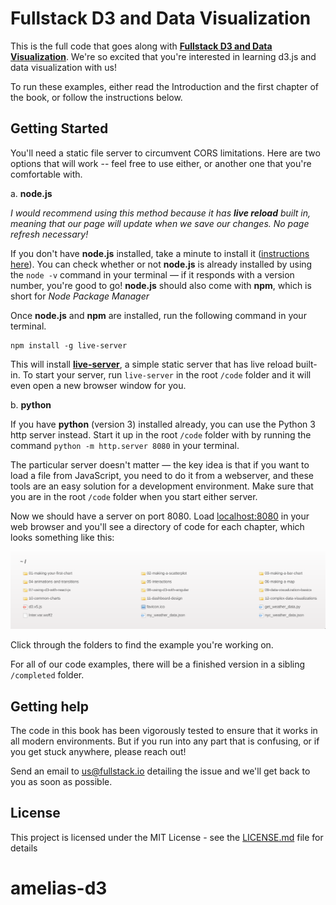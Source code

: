 # Fullstack D3 and Data Visualization

This is the full code that goes along with [**Fullstack D3 and Data Visualization**](https://fullstack.io/fullstack-d3).
We're so excited that you're interested in learning d3.js and data visualization with us!

To run these examples, either read the Introduction and the first chapter of the book, or follow the instructions below.

## Getting Started

You'll need a static file server to circumvent CORS limitations. Here are two options that will work -- feel free to use either, or another one that you're comfortable with.

a. **node.js**

_I would recommend using this method because it has **live reload** built in, meaning that our page will update when we save our changes. No page refresh necessary!_

If you don't have **node.js** installed, take a minute to install it ([instructions here](https://docs.npmjs.com/downloading-and-installing-node-js-and-npm)). You can check whether or not **node.js** is already installed by using the `node -v` command in your terminal — if it responds with a version number, you're good to go! **node.js** should also come with **npm**, which is short for _Node Package Manager_

Once **node.js** and **npm** are installed, run the following command in your terminal.

```shell
npm install -g live-server
```

This will install [**live-server**](https://github.com/tapio/live-server), a simple static server that has live reload built-in. To start your server, run `live-server` in the root `/code` folder and it will even open a new browser window for you.

b. **python**

If you have **python** (version 3) installed already, you can use the Python 3 http server instead. Start it up in the root `/code` folder with by running the command `python -m http.server 8080` in your terminal.

The particular server doesn't matter — the key idea is that if you want to load a file from JavaScript, you need to do it from a webserver, and these tools are an easy solution for a development environment. Make sure that you are in the root `/code` folder when you start either server.

Now we should have a server on port 8080. Load [localhost:8080](http://localhost:8080) in your web browser and you'll see a directory of code for each chapter, which looks something like this:

![Directory screenshot](./folders.png)

Click through the folders to find the example you're working on.

For all of our code examples, there will be a finished version in a sibling `/completed` folder.

## Getting help

The code in this book has been vigorously tested to ensure that it works in all modern environments. But if you run into any part that is confusing, or if you get stuck anywhere, please reach out!

Send an email to [us@fullstack.io](mailto:us@fullstack.io) detailing the issue and we'll get back to you as soon as possible.

## License

This project is licensed under the MIT License - see the [LICENSE.md](LICENSE.md) file for details
# amelias-d3
